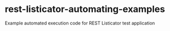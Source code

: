 # rest-listicator-automating-examples
Example automated execution code for REST Listicator test application
